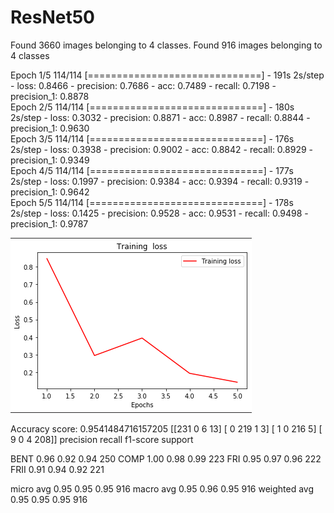 # ResNet50

Found 3660 images belonging to 4 classes.
Found 916 images belonging to 4 classes

Epoch 1/5
114/114 [==============================] - 191s 2s/step - loss: 0.8466 - precision: 0.7686 - acc: 0.7489 - recall: 0.7198 - precision_1: 0.8878            
Epoch 2/5
114/114 [==============================] - 180s 2s/step - loss: 0.3032 - precision: 0.8871 - acc: 0.8987 - recall: 0.8844 - precision_1: 0.9630   
Epoch 3/5
114/114 [==============================] - 176s 2s/step - loss: 0.3938 - precision: 0.9002 - acc: 0.8842 - recall: 0.8929 - precision_1: 0.9349  
Epoch 4/5
114/114 [==============================] - 177s 2s/step - loss: 0.1997 - precision: 0.9384 - acc: 0.9394 - recall: 0.9319 - precision_1: 0.9642  
Epoch 5/5
114/114 [==============================] - 178s 2s/step - loss: 0.1425 - precision: 0.9528 - acc: 0.9531 - recall: 0.9498 - precision_1: 0.9787  

<img src="training-loss.png">


Accuracy score:  0.9541484716157205
[[231   0   6  13]
[  0 219   1   3]
[  1   0 216   5]
[  9   0   4 208]]
precision    recall  f1-score   support

BENT       0.96      0.92      0.94       250
COMP       1.00      0.98      0.99       223
FRI       0.95      0.97      0.96       222
FRII       0.91      0.94      0.92       221

micro avg       0.95      0.95      0.95       916
macro avg       0.95      0.96      0.95       916
weighted avg       0.95      0.95      0.95       916
